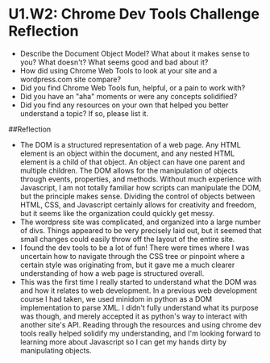 # U1.W2: Chrome Dev Tools Challenge Reflection

* Describe the Document Object Model? What about it makes sense to you? What doesn't? What seems good and bad about it?
* How did using Chrome Web Tools to look at your site and a wordpress.com site compare?
* Did you find Chrome Web Tools fun, helpful, or a pain to work with?
* Did you have an "aha" moments or were any concepts solidified?
* Did you find any resources on your own that helped you better understand a topic? If so, please list it.

##Reflection
* The DOM is a structured representation of a web page. Any HTML element is an object within the document, and any nested HTML element is a child of that object. An object can have one parent and multiple children. The DOM allows for the manipulation of objects through events, properties, and methods. Without much experience with Javascript, I am not totally familiar how scripts can manipulate the DOM, but the principle makes sense. Dividing the control of objects between HTML, CSS, and Javascript certainly allows for creativity and freedom, but it seems like the organization could quickly get messy.
* The wordpress site was complicated, and organized into a large number of divs. Things appeared to be very precisely laid out, but it seemed that small changes could easily throw off the layout of the entire site.
* I found the dev tools to be a lot of fun! There were times where I was uncertain how to navigate through the CSS tree or pinpoint where a certain style was originating from, but it gave me a much clearer understanding of how a web page is structured overall.
* This was the first time I really started to understand what the DOM was and how it relates to web development. In a previous web development course I had taken, we used minidom in python as a DOM implementation to parse XML. I didn't fully understand what its purpose was though, and merely accepted it as python's way to interact with another site's API. Reading through the resources and using chrome dev tools really helped solidify my understanding, and I'm looking forward to learning more about Javascript so I can get my hands dirty by manipulating objects.